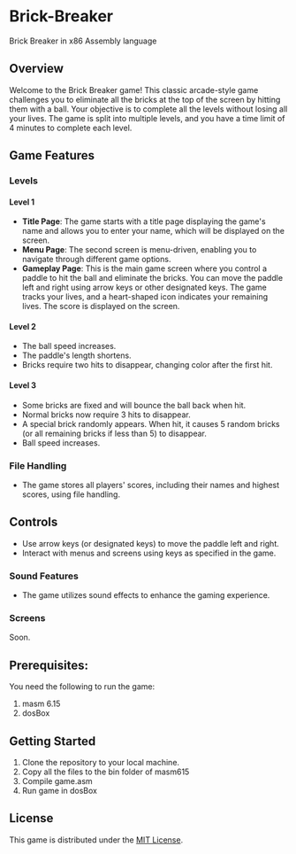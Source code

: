 # Brick-Breaker
Brick Breaker in x86 Assembly language 

## Overview

Welcome to the Brick Breaker game! This classic arcade-style game challenges you to eliminate all the bricks at the top of the screen by hitting them with a ball. Your objective is to complete all the levels without losing all your lives. The game is split into multiple levels, and you have a time limit of 4 minutes to complete each level.

## Game Features

### Levels

#### Level 1

- **Title Page**: The game starts with a title page displaying the game's name and allows you to enter your name, which will be displayed on the screen.
- **Menu Page**: The second screen is menu-driven, enabling you to navigate through different game options.
- **Gameplay Page**: This is the main game screen where you control a paddle to hit the ball and eliminate the bricks. You can move the paddle left and right using arrow keys or other designated keys. The game tracks your lives, and a heart-shaped icon indicates your remaining lives. The score is displayed on the screen.

#### Level 2

- The ball speed increases.
- The paddle's length shortens.
- Bricks require two hits to disappear, changing color after the first hit.

#### Level 3

- Some bricks are fixed and will bounce the ball back when hit.
- Normal bricks now require 3 hits to disappear.
- A special brick randomly appears. When hit, it causes 5 random bricks (or all remaining bricks if less than 5) to disappear.
- Ball speed increases.

### File Handling

- The game stores all players' scores, including their names and highest scores, using file handling.
  
## Controls

- Use arrow keys (or designated keys) to move the paddle left and right.
- Interact with menus and screens using keys as specified in the game.

### Sound Features

- The game utilizes sound effects to enhance the gaming experience.

### Screens

Soon.
## Prerequisites:

You need the following to run the game:
1. masm 6.15
2. dosBox

## Getting Started

1. Clone the repository to your local machine.
2. Copy all the files to the bin folder of masm615
3. Compile game.asm
4. Run game in dosBox

## License

This game is distributed under the [MIT License](LICENSE).

